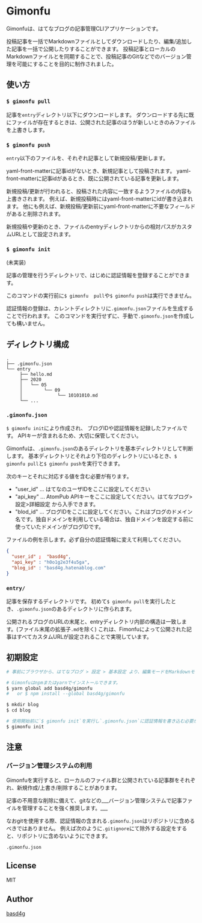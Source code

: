 # Gimonfu

Gimonfuは、はてなブログの記事管理CLIアプリケーションです。

投稿記事を一括でMarkdownファイルとしてダウンロードしたり、編集/追加した記事を一括で公開したりすることができます。 
投稿記事とローカルのMarkdownファイルとを同期することで、投稿記事のGitなどでのバージョン管理を可能にすることを目的に制作されました。

## 使い方

### `$ gimonfu pull`

記事を`entry`ディレクトリ以下にダウンロードします。
ダウンロードする先に既にファイルが存在するときは、公開された記事のほうが新しいときのみファイルを上書きします。

### `$ gimonfu push`

`entry`以下のファイルを、それぞれ記事として新規投稿/更新します。

yaml-front-matterに記事idがないとき、新規記事として投稿されます。
yaml-front-matterに記事idがあるとき、既に公開されている記事を更新します。

新規投稿/更新が行われると、投稿された内容に一致するようファイルの内容も上書きされます。
例えば、新規投稿時にはyaml-front-matterにidが書き込まれます。
他にも例えば、新規投稿/更新前にyaml-front-matterに不要なフィールドがあると削除されます。

新規投稿や更新のとき、ファイルのentryディレクトリからの相対パスがカスタムURLとして設定されます。

### `$ gimonfu init`

(未実装)

記事の管理を行うディレクトリで、はじめに認証情報を登録することができます。

このコマンドの実行前に`$ gimonfu  pull`や`$ gimonfu push`は実行できません。

認証情報の登録は、カレントディレクトリに`.gimonfu.json`ファイルを生成することで行われます。
このコマンドを実行せずに、手動で`.gimonfu.json`を作成しても構いません。

## ディレクトリ構成

```
.
├── .gimonfu.json
└── entry
     ├── hello.md
     ├── 2020
     │   └── 05
     │        └── 09
     │             └── 10101010.md
     └── ...
```

### `.gimonfu.json`

`$ gimonfu init`により作成され、 ブログIDや認証情報を記録したファイルです。
APIキーが含まれるため、大切に保管してください。

Gimonfuは、`.gimonfu.json`のあるディレクトリを基本ディレクトリとして判断します。
基本ディレクトリとそれより下位のディレクトリにいるとき、`$ gimonfu pull`と`$ gimonfu push`を実行できます。

次のキーとそれに対応する値を含む必要が有ります。

- "user_id" ... はてなのユーザIDをここに設定してください
- "api_key" ... AtomPub APIキーをここに設定してください。はてなブログ>設定>詳細設定 から入手できます。
- "blod_id" ... ブログIDをここに設定してください。これはブログのドメイン名です。独自ドメインを利用している場合は、独自ドメインを設定する前に使っていたドメインがブログIDです。

ファイルの例を示します。必ず自分の認証情報に変えて利用してください。

```.gimonfu.json
{
  "user_id" ;  "basd4g",
  "api_key" : "h0o1g2e3f4u5ga",
  "blog_id" : "basd4g.hatenablog.com"
}
```

### `entry/`

記事を保存するディレクトリです。
初めて`$ gimonfu pull`を実行したとき、`.gimonfu.json`のあるディレクトリに作られます。

公開されるブログのURLの末尾と、entryディレクトリ内部の構造は一致します。(ファイル末尾の拡張子`.md`を除く)
これは、Fimonfuによって公開された記事はすべてカスタムURLが設定されることで実現しています。

## 初期設定

```sh
# 事前にブラウザから、はてなブログ > 設定 > 基本設定 より、編集モードをMarkdownモードに設定してください。 

# Gimonfuはnpmまたはyarnでインストールできます。
$ yarn global add basd4g/gimonfu
#   or $ npm install --global basd4g/gimonfu

$ mkdir blog
$ cd blog

# 使用開始前に`$ gimonfu init`を実行し`.gimonfu.json`に認証情報を書き込む必要が有ります。
$ gimonfu init
```

## 注意

### バージョン管理システムの利用

Gimonfuを実行すると、ローカルのファイル群と公開されている記事群をそれぞれ、新規作成/上書き/削除することがあります。

記事の不用意な削除に備えて、gitなどの___バージョン管理システムで記事ファイルを管理することを強く推奨します。___

なおgitを使用する際、認証情報の含まれる`.gimonfu.json`はリポジトリに含めるべきではありません。
例えば次のように`.gitignore`にて除外する設定をすると、リポジトリに含めないようにできます。

```.gitignore
.gimonfu.json
```

## License

MIT

## Author

[basd4g](https://github.com/basd4g)
